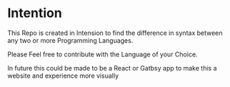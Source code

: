 # Intention

This Repo is created in Intension to find the difference in syntax between any two or more Programming Languages.

Please Feel free to contribute with the Language of your Choice.

In future this could be made to be a React or Gatbsy app to make this a website and experience more visually
